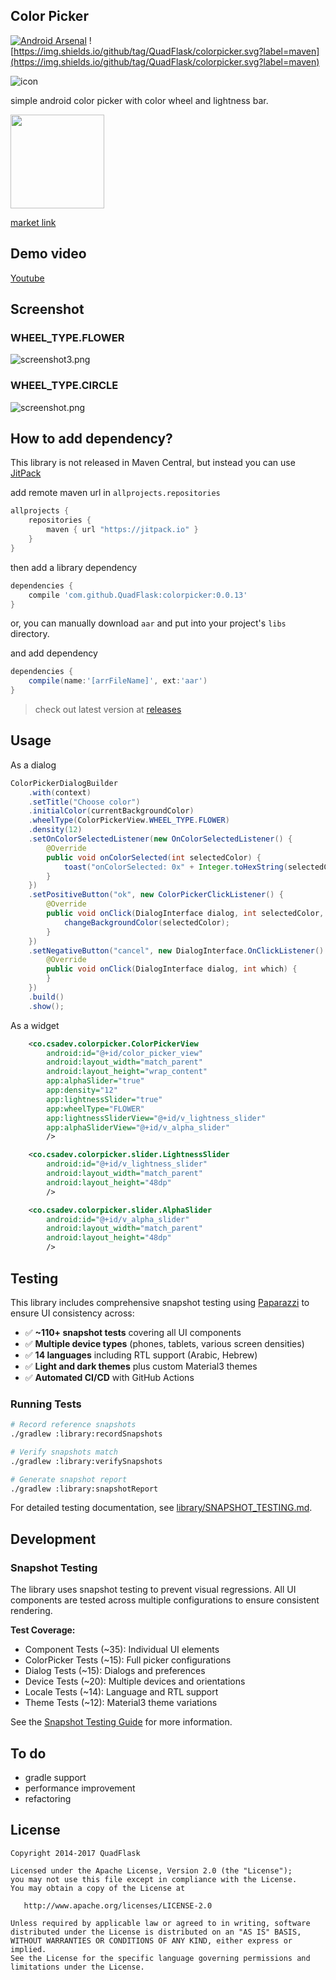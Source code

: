Color Picker
-------------
[![Android Arsenal](https://img.shields.io/badge/Android%20Arsenal-Color%20Picker-brightgreen.svg?style=flat)](http://android-arsenal.com/details/1/1693)
![https://img.shields.io/github/tag/QuadFlask/colorpicker.svg?label=maven](https://img.shields.io/github/tag/QuadFlask/colorpicker.svg?label=maven)

![icon](https://github.com/QuadFlask/colorpicker/blob/master/app/src/main/res/drawable-xxxhdpi/ic_launcher.png)

simple android color picker with color wheel and lightness bar.

[<img src="https://upload.wikimedia.org/wikipedia/commons/thumb/c/cd/Get_it_on_Google_play.svg/800px-Get_it_on_Google_play.svg.png" width="150px">](https://play.google.com/store/apps/details?id=co.csadev.colorpicker.sample)

[market link](https://play.google.com/store/apps/details?id=co.csadev.colorpicker.sample)

## Demo video

[Youtube](https://youtu.be/MwWi9X7eqNI)

## Screenshot

### WHEEL_TYPE.FLOWER

![screenshot3.png](https://github.com/QuadFlask/colorpicker/blob/master/screenshot/screenshot3.png)

### WHEEL_TYPE.CIRCLE

![screenshot.png](https://github.com/QuadFlask/colorpicker/blob/master/screenshot/screenshot.png)

## How to add dependency?

This library is not released in Maven Central, but instead you can use [JitPack](https://jitpack.io)

add remote maven url in `allprojects.repositories`

```groovy
allprojects {
	repositories {
		maven { url "https://jitpack.io" }
	}
}
```

then add a library dependency

```groovy
dependencies {
	compile 'com.github.QuadFlask:colorpicker:0.0.13'
}
```

or, you can manually download `aar` and put into your project's `libs` directory.

and add dependency

```groovy
dependencies {
	compile(name:'[arrFileName]', ext:'aar')
}
```

> check out latest version at [releases](https://github.com/QuadFlask/colorpicker/releases)

## Usage

As a dialog

```java
ColorPickerDialogBuilder
	.with(context)
	.setTitle("Choose color")
	.initialColor(currentBackgroundColor)
	.wheelType(ColorPickerView.WHEEL_TYPE.FLOWER)
	.density(12)
	.setOnColorSelectedListener(new OnColorSelectedListener() {
		@Override
		public void onColorSelected(int selectedColor) {
			toast("onColorSelected: 0x" + Integer.toHexString(selectedColor));
		}
	})
	.setPositiveButton("ok", new ColorPickerClickListener() {
		@Override
		public void onClick(DialogInterface dialog, int selectedColor, Integer[] allColors) {
			changeBackgroundColor(selectedColor);
		}
	})
	.setNegativeButton("cancel", new DialogInterface.OnClickListener() {
		@Override
		public void onClick(DialogInterface dialog, int which) {
		}
	})
	.build()
	.show();
```

As a widget

```xml
	<co.csadev.colorpicker.ColorPickerView
		android:id="@+id/color_picker_view"
		android:layout_width="match_parent"
		android:layout_height="wrap_content"
		app:alphaSlider="true"
		app:density="12"
		app:lightnessSlider="true"
		app:wheelType="FLOWER"
		app:lightnessSliderView="@+id/v_lightness_slider"
	    app:alphaSliderView="@+id/v_alpha_slider"
		/>

	<co.csadev.colorpicker.slider.LightnessSlider
		android:id="@+id/v_lightness_slider"
		android:layout_width="match_parent"
		android:layout_height="48dp"
		/>

	<co.csadev.colorpicker.slider.AlphaSlider
		android:id="@+id/v_alpha_slider"
		android:layout_width="match_parent"
		android:layout_height="48dp"
		/>
```

## Testing

This library includes comprehensive snapshot testing using [Paparazzi](https://github.com/cashapp/paparazzi) to ensure UI consistency across:

- ✅ **~110+ snapshot tests** covering all UI components
- ✅ **Multiple device types** (phones, tablets, various screen densities)
- ✅ **14 languages** including RTL support (Arabic, Hebrew)
- ✅ **Light and dark themes** plus custom Material3 themes
- ✅ **Automated CI/CD** with GitHub Actions

### Running Tests

```bash
# Record reference snapshots
./gradlew :library:recordSnapshots

# Verify snapshots match
./gradlew :library:verifySnapshots

# Generate snapshot report
./gradlew :library:snapshotReport
```

For detailed testing documentation, see [library/SNAPSHOT_TESTING.md](library/SNAPSHOT_TESTING.md).

## Development

### Snapshot Testing

The library uses snapshot testing to prevent visual regressions. All UI components are tested across multiple configurations to ensure consistent rendering.

**Test Coverage:**
- Component Tests (~35): Individual UI elements
- ColorPicker Tests (~15): Full picker configurations
- Dialog Tests (~15): Dialogs and preferences
- Device Tests (~20): Multiple devices and orientations
- Locale Tests (~14): Language and RTL support
- Theme Tests (~12): Material3 theme variations

See the [Snapshot Testing Guide](library/SNAPSHOT_TESTING.md) for more information.

## To do

* gradle support
* performance improvement
* refactoring

## License

```
Copyright 2014-2017 QuadFlask

Licensed under the Apache License, Version 2.0 (the "License");
you may not use this file except in compliance with the License.
You may obtain a copy of the License at

   http://www.apache.org/licenses/LICENSE-2.0

Unless required by applicable law or agreed to in writing, software
distributed under the License is distributed on an "AS IS" BASIS,
WITHOUT WARRANTIES OR CONDITIONS OF ANY KIND, either express or implied.
See the License for the specific language governing permissions and
limitations under the License.
```

